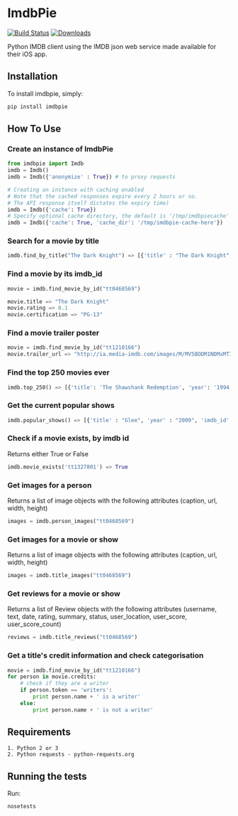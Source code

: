 # ImdbPie
[![Build Status](https://travis-ci.org/richardasaurus/imdb-pie.png?branch=master)](https://travis-ci.org/richardasaurus/imdb-pie)
[![Downloads](https://pypip.in/d/imdbpie/badge.png)](https://crate.io/packages/imdbpie/)

Python IMDB client using the IMDB json web service made available for their iOS app.

## Installation

To install imdbpie, simply:
```bash
pip install imdbpie
```

## How To Use

### Create an instance of ImdbPie
```python
from imdbpie import Imdb
imdb = Imdb()
imdb = Imdb({'anonymize' : True}) # to proxy requests

# Creating an instance with caching enabled
# Note that the cached responses expire every 2 hours or so.
# The API response itself dictates the expiry time)
imdb = Imdb({'cache': True})
# Specify optional cache directory, the default is '/tmp/imdbpiecache'
imdb = Imdb({'cache': True, 'cache_dir': '/tmp/imdbpie-cache-here'})
```

### Search for a movie by title
```python
imdb.find_by_title("The Dark Knight") => [{'title' : "The Dark Knight", 'year' :  "2008", 'imdb_id' : "tt0468569"}, {'title' : "Batman Unmasked", ...}]
```
### Find a movie by its imdb_id
```python
movie = imdb.find_movie_by_id("tt0468569")

movie.title => "The Dark Knight"
movie.rating => 8.1
movie.certification => "PG-13"
```

### Find a movie trailer poster
```python
movie = imdb.find_movie_by_id("tt1210166")
movie.trailer_url => "http://ia.media-imdb.com/images/M/MV5BODM1NDMxMTI3M15BMl5BanBnXkFtZTcwMDAzODY1Ng@@._V1_.jpg"
```

### Find the top 250 movies ever
```python
imdb.top_250() => [{'title': 'The Shawshank Redemption', 'year': '1994', 'type': 'feature', 'rating': 9.3,...}, ...]
```

### Get the current popular shows
```python
imdb.popular_shows() => [{'title' : "Glee", 'year' : "2009", 'imdb_id' => "tt1327801"}, {'title' : "Dexter", ...}]
```
### Check if a movie exists, by imdb id
Returns either True or False
```python
imdb.movie_exists('tt1327801') => True
```

### Get images for a person
Returns a list of image objects with the following attributes (caption, url, width, height)
```python
images = imdb.person_images("tt0468569")
```
### Get images for a movie or show
Returns a list of image objects with the following attributes (caption, url, width, height)
```python
images = imdb.title_images("tt0468569")
```
### Get reviews for a movie or show
Returns a list of Review objects with the following attributes (username, text, date, rating, summary, status, user_location, user_score, user_score_count)
```python
reviews = imdb.title_reviews("tt0468569")
```

### Get a title's credit information and check categorisation
```python
movie = imdb.find_movie_by_id("tt1210166")
for person in movie.credits:
    # check if they are a writer
    if person.token == 'writers':
        print person.name + ' is a writer'
    else:
        print person.name + ' is not a writer'
```

## Requirements

    1. Python 2 or 3
    2. Python requests - python-requests.org

## Running the tests

Run:

```bash
nosetests
```


